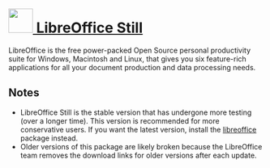 # [<img src="https://cdn.rawgit.com/chocolatey/chocolatey-coreteampackages/edba4a5849ff756e767cba86641bea97ff5721fe/icons/libreoffice.svg" width="48" height="48"/> LibreOffice Still](https://chocolatey.org/packages/libreoffice-still)


LibreOffice is the free power-packed Open Source personal productivity suite for Windows, Macintosh and Linux, that gives you six feature-rich applications for all your document production and data processing needs.

## Notes

- LibreOffice Still is the stable version that has undergone more testing (over a longer time). This version is recommended for more conservative users. If you want the latest version, install the [libreoffice](/packages/libreoffice-fresh) package instead.
- Older versions of this package are likely broken because the LibreOffice team removes the download links for older versions after each update.
